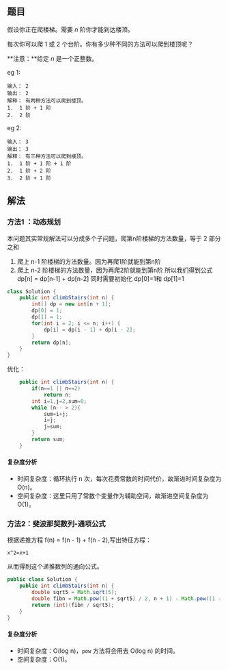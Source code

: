 ## 题目

假设你正在爬楼梯。需要 *n* 阶你才能到达楼顶。

每次你可以爬 1 或 2 个台阶。你有多少种不同的方法可以爬到楼顶呢？

**注意：**给定 *n* 是一个正整数。

eg 1:

```
输入： 2
输出： 2
解释： 有两种方法可以爬到楼顶。
1.  1 阶 + 1 阶
2.  2 阶
```

eg 2:

```
输入： 3
输出： 3
解释： 有三种方法可以爬到楼顶。
1.  1 阶 + 1 阶 + 1 阶
2.  1 阶 + 2 阶
3.  2 阶 + 1 阶
```

## 解法

### 方法1 ：动态规划

本问题其实常规解法可以分成多个子问题，爬第n阶楼梯的方法数量，等于 2 部分之和

1. 爬上 n-1 阶楼梯的方法数量。因为再爬1阶就能到第n阶
2. 爬上 n-2 阶楼梯的方法数量，因为再爬2阶就能到第n阶
   所以我们得到公式 dp[n] = dp[n-1] + dp[n-2]
   同时需要初始化 dp[0]=1和 dp[1]=1

```java
class Solution {
    public int climbStairs(int n) {
        int[] dp = new int[n + 1];
        dp[0] = 1;
        dp[1] = 1;
        for(int i = 2; i <= n; i++) {
            dp[i] = dp[i - 1] + dp[i - 2];
        }
        return dp[n];
    }
}
```

优化：

```java
    public int climbStairs(int n) {
        if(n==1 || n==2)
            return n;
        int i=1,j=2,sum=0;
        while (n-- > 2){
            sum=i+j;
            i=j;
            j=sum;
        }
        return sum;
    }
```

#### 复杂度分析

- 时间复杂度：循环执行 n 次，每次花费常数的时间代价，故渐进时间复杂度为 O(n)。
- 空间复杂度：这里只用了常数个变量作为辅助空间，故渐进空间复杂度为 O(1)。



### 方法2：斐波那契数列-通项公式

 根据递推方程 f(n) = f(n - 1) + f(n - 2),写出特征方程：

```
x^2=x+1
```

从而得到这个递推数列的通向公式。

```java
public class Solution {
    public int climbStairs(int n) {
        double sqrt5 = Math.sqrt(5);
        double fibn = Math.pow((1 + sqrt5) / 2, n + 1) - Math.pow((1 - sqrt5) / 2, n + 1);
        return (int)(fibn / sqrt5);
    }
}
```

#### 复杂度分析

- 时间复杂度：O(log n)，`pow` 方法将会用去 O(log n)  的时间。
- 空间复杂度：O(1)。



